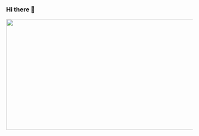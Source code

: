 ### Hi there 👋
<a href="https://github.com/devxb/gitanimals">
<img
  src="https://render.gitanimals.org/farms/ydzero0512"
  width="600"
  height="300"
/>
</a>
